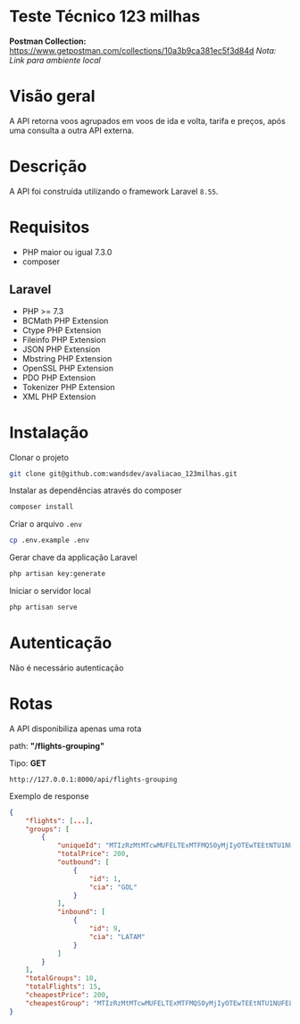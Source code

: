 # Teste Técnico 123 milhas

**Postman Collection:** <https://www.getpostman.com/collections/10a3b9ca381ec5f3d84d>
*Nota: Link para ambiente local*

# Visão geral
A API retorna voos agrupados em voos de ida e volta, tarifa e preços, após uma consulta a outra API externa.

# Descrição
A API foi construída utilizando o framework Laravel `8.55`.

# Requisitos

- PHP maior ou igual 7.3.0
- composer

## Laravel
- PHP >= 7.3
- BCMath PHP Extension
- Ctype PHP Extension
- Fileinfo PHP Extension
- JSON PHP Extension
- Mbstring PHP Extension
- OpenSSL PHP Extension
- PDO PHP Extension
- Tokenizer PHP Extension
- XML PHP Extension

# Instalação
Clonar o projeto

```bash
git clone git@github.com:wandsdev/avaliacao_123milhas.git
```

Instalar as dependências através do composer
```bash
composer install
```
Criar o arquivo `.env`
```bash
cp .env.example .env
```
Gerar chave da applicação Laravel
```bash
php artisan key:generate
```

Iniciar o servidor local
```bash
php artisan serve
```
# Autenticação
Não é necessário autenticação
# Rotas
A API disponibiliza apenas uma rota

path: **"/flights-grouping"**

Tipo: **GET**
```
http://127.0.0.1:8000/api/flights-grouping
```

Exemplo de response
```json
{
    "flights": [...],
    "groups": [
        {
            "uniqueId": "MTIzRzMtMTcwMUFELTExMTFMQS0yMjIyOTEwTEEtNTU1NUFELTY2MDY=",
            "totalPrice": 200,
            "outbound": [
                {
                    "id": 1,
                    "cia": "GOL"
                }
            ],
            "inbound": [
                {
                    "id": 9,
                    "cia": "LATAM"
                }
            ]
        }
    ],
    "totalGroups": 10,
    "totalFlights": 15,
    "cheapestPrice": 200,
    "cheapestGroup": "MTIzRzMtMTcwMUFELTExMTFMQS0yMjIyOTEwTEEtNTU1NUFELTY2MDY="
}
```
